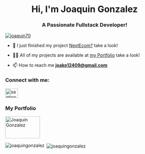 
<h1 align="center">Hi, I'm Joaquin Gonzalez</h1>
<h3 align="center">A Passionate Fullstack Developer!</h3>

<p align="left"> <a href="https://github.com/ryo-ma/github-profile-trophy"><img src="https://github-profile-trophy.vercel.app/?username=joaquin70" alt="joaquin70" /></a> </p>

- 🔭 I just finished my project [NextEcom?](https://github.com/joaquin70/nextecom) take a look!

- 👨‍💻 All of my projects are available at [my Portfolio](https://joaquinportfolio.vercel.app/) take a look!

- 📫 How to reach me **joako12409@gmail.com**

<h3 align="left">Connect with me:</h3>
<p align="left">
<a href="https://www.linkedin.com/in/joaquin70/" target="blank"><img align="center" src="https://raw.githubusercontent.com/rahuldkjain/github-profile-readme-generator/master/src/images/icons/Social/linked-in-alt.svg" alt="santino mantineo" height="30" width="40" /></a>
</p>

<h3 align="left">My Portfolio</h3>
<p align="left">
<a href="https://joaquinportfolio.vercel.app/" target="blank"><img align="center" src="https://seekvectorlogo.com/wp-content/uploads/2019/05/portfolio-plus-banking-software-vector-logo.png" alt="Joaquin Gonzalez" height="70" width="110" /></a>
</p>

<p><img align="left" src="https://github-readme-stats.vercel.app/api/top-langs?username=joaquin70&show_icons=true&locale=en&layout=compact" alt="joaquingonzalez" /></p>

<p>&nbsp;<img align="center" src="https://github-readme-stats.vercel.app/api?username=joaquin70&show_icons=true&locale=en" alt="joaquingonzalez" /></p>
